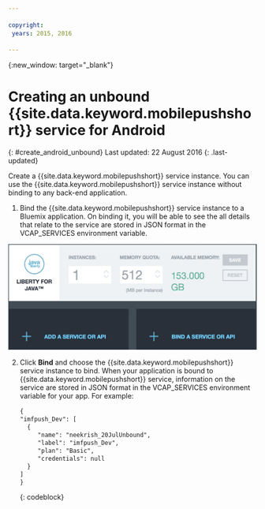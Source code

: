 ```yaml
---

copyright:
 years: 2015, 2016

---
```


{:new_window: target="_blank"}
# Creating an unbound {{site.data.keyword.mobilepushshort}} service for Android
{: #create_android_unbound}
Last updated: 22 August 2016
{: .last-updated}

Create a {{site.data.keyword.mobilepushshort}} service instance. You can use the {{site.data.keyword.mobilepushshort}} service instance without binding to any back-end application.

1. Bind the {{site.data.keyword.mobilepushshort}} service instance to a Bluemix application. On binding it, you will be able to see the all details that relate to the service are stored in JSON format in the VCAP_SERVICES environment variable. 

![Binding a Push Notification service](images/unbound_1.jpg)
 
2. Click **Bind** and choose the {{site.data.keyword.mobilepushshort}} service instance to bind. When your application is bound to {{site.data.keyword.mobilepushshort}} service, information on the service are stored in JSON format in the VCAP_SERVICES environment variable for your app. For example: 

	```
	{
    "imfpush_Dev": [
      {
         "name": "neekrish_20JulUnbound",
         "label": "imfpush_Dev",
         "plan": "Basic",
         "credentials": null
      }
    ]
    }
	```
	{: codeblock}